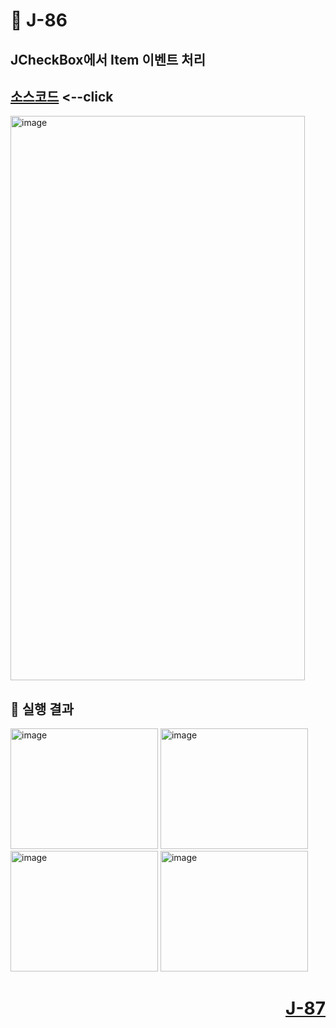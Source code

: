 # 📖 J-86

## JCheckBox에서 Item 이벤트 처리

[소스코드](./CheckBoxItemEventEx.java) <--click
---

<img width="471" height="903" alt="image" src="https://github.com/user-attachments/assets/c8b18f0e-3788-4266-989c-524ed83802ff" />

📘 실행 결과
---

<img width="236" height="193" alt="image" src="https://github.com/user-attachments/assets/62529400-4548-4dc8-af7d-5895d1a9c347" />
<img width="236" height="193" alt="image" src="https://github.com/user-attachments/assets/45292fe8-e229-46ba-8eea-2196e42c21d6" />
<img width="236" height="193" alt="image" src="https://github.com/user-attachments/assets/ce1d6bac-edde-407f-9144-02083f01f4c9" />
<img width="236" height="193" alt="image" src="https://github.com/user-attachments/assets/22949373-e7fe-4bcb-9498-206d56086731" />


# <p align="right">[J-87](./J_87.md)</p>
